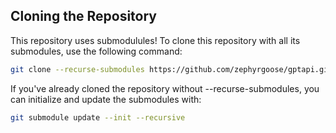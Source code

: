 ## Cloning the Repository

This repository uses submodulules!
To clone this repository with all its submodules, use the following command:

```bash
git clone --recurse-submodules https://github.com/zephyrgoose/gptapi.git
```

If you've already cloned the repository without --recurse-submodules, you can initialize and update the submodules with:
```bash
git submodule update --init --recursive
```
